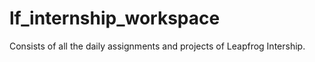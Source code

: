 # lf_internship_workspace
Consists of all the daily assignments and projects of Leapfrog Intership.
